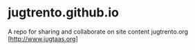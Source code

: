jugtrento.github.io
===================

A repo for sharing and collaborate on site content jugtrento.org [http://www.jugtaas.org]
